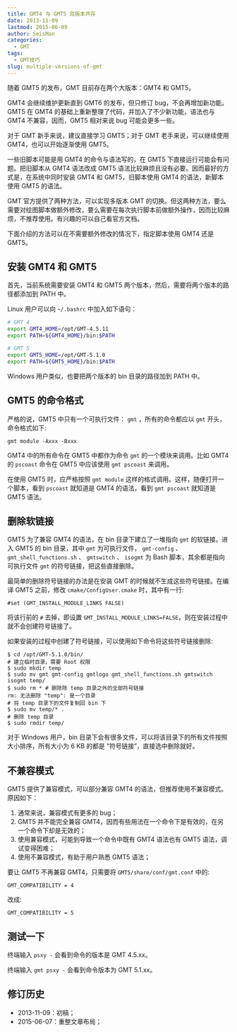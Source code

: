 ```yaml
---
title: GMT4 与 GMT5 双版本共存
date: 2013-11-09
lastmod: 2015-06-09
author: SeisMan
categories:
  - GMT
tags:
  - GMT技巧
slug: multiple-versions-of-gmt
---
```


随着 GMT5 的发布，GMT 目前存在两个大版本：GMT4 和 GMT5。

GMT4 会继续维护更新直到 GMT6 的发布，但只修订 bug，不会再增加新功能。GMT5 在 GMT4 的基础上重新整理了代码，并加入了不少新功能，语法也与 GMT4 不兼容，因而，GMT5 相对来说 bug 可能会更多一些。

对于 GMT 新手来说，建议直接学习 GMT5；对于 GMT 老手来说，可以继续使用 GMT4，也可以开始逐渐使用 GMT5。

<!--more-->

一些旧脚本可能是用 GMT4 的命令与语法写的，在 GMT5 下直接运行可能会有问题。把旧脚本从 GMT4 语法改成 GMT5 语法比较麻烦且没有必要。因而最好的方式是，在系统中同时安装 GMT4 和 GMT5，旧脚本使用 GMT4 的语法，新脚本使用 GMT5 的语法。

GMT 官方提供了两种方法，可以实现多版本 GMT 的切换。但这两种方法，要么需要对绘图脚本做额外修改，要么需要在每次执行脚本前做额外操作，因而比较麻烦，不推荐使用。有兴趣的可以自己看官方文档。

下面介绍的方法可以在不需要额外修改的情况下，指定脚本使用 GMT4 还是 GMT5。

<!--more-->

## 安装 GMT4 和 GMT5

首先，当前系统需要安装 GMT4 和 GMT5 两个版本，然后，需要将两个版本的路径都添加到 PATH 中。

Linux 用户可以向 `~/.bashrc` 中加入如下语句：

``` bash
# GMT 4
export GMT4_HOME=/opt/GMT-4.5.11
export PATH=${GMT4_HOME}/bin:$PATH

# GMT 5
export GMT5_HOME=/opt/GMT-5.1.0
export PATH=${GMT5_HOME}/bin:$PATH
```

Windows 用户类似，也要把两个版本的 bin 目录的路径加到 PATH 中。

## GMT5 的命令格式

严格的说，GMT5 中只有一个可执行文件： `gmt` ，所有的命令都应以 `gmt` 开头，命令格式如下:

    gmt module -Axxx -Bxxx

GMT4 中的所有命令在 GMT5 中都作为命令 `gmt` 的一个模块来调用。比如 GMT4 的 `pscoast` 命令在 GMT5 中应该使用 `gmt pscoast` 来调用。

在使用 GMT5 时，应严格按照 `gmt module` 这样的格式调用。这样，随便打开一个脚本，看到 `pscoast` 就知道是 GMT4 的语法，看到 `gmt pscoast` 就知道是 GMT5 语法。

## 删除软链接

GMT5 为了兼容 GMT4 的语法，在 bin 目录下建立了一堆指向 `gmt` 的软链接。进入 GMT5 的 bin 目录，其中 `gmt` 为可执行文件， `gmt-config` 、`gmt_shell_functions.sh` 、 `gmtswitch` 、 `isogmt`
为 Bash 脚本，其余都是指向可执行文件 `gmt` 的符号链接，把这些直接删除。

最简单的删除符号链接的办法是在安装 GMT 的时候就不生成这些符号链接。在编译 GMT5 之前，修改 `cmake/ConfigUser.cmake` 时，其中有一行:

    #set (GMT_INSTALL_MODULE_LINKS FALSE)

将该行前的 `#` 去掉，即设置 `GMT_INSTALL_MODULE_LINKS=FALSE`，则在安装过程中就不会创建符号链接了。

如果安装的过程中创建了符号链接，可以使用如下命令将这些符号链接删除:

    $ cd /opt/GMT-5.1.0/bin/
    # 建立临时目录，需要 Root 权限
    $ sudo mkdir temp
    $ sudo mv gmt gmt-config gmtlogo gmt_shell_functions.sh gmtswitch isogmt temp/
    $ sudo rm * # 删除除 temp 目录之外的全部符号链接
    rm: 无法删除 "temp": 是一个目录
    # 将 temp 目录下的文件复制回 bin 下
    $ sudo mv temp/* .
    # 删除 temp 目录
    $ sudo rmdir temp/

对于 Windows 用户，bin 目录下会有很多文件，可以将该目录下的所有文件按照大小排序，所有大小为 6
KB 的都是 “符号链接”，直接选中删除就好。

## 不兼容模式

GMT5 提供了兼容模式，可以部分兼容 GMT4 的语法，但推荐使用不兼容模式。原因如下：

1.  通常来说，兼容模式有更多的 bug；
2.  GMT5 并不能完全兼容 GMT4，因而有些用法在一个命令下是有效的，在另一个命令下却是无效的；
3.  使用兼容模式，可能到导致一个命令中既有 GMT4 语法也有 GMT5 语法，调试变得困难；
4.  使用不兼容模式，有助于用户熟悉 GMT5 语法；

要让 GMT5 不再兼容 GMT4，只需要将 `GMT5/share/conf/gmt.conf` 中的:

    GMT_COMPATIBILITY = 4

改成:

    GMT_COMPATIBILITY = 5

## 测试一下

终端输入 `psxy -` 会看到命令的版本是 GMT 4.5.xx。

终端输入 `gmt psxy -` 会看到命令版本为 GMT 5.1.xx。

## 修订历史

-   2013-11-09：初稿；
-   2015-06-07：重整文章布局；
